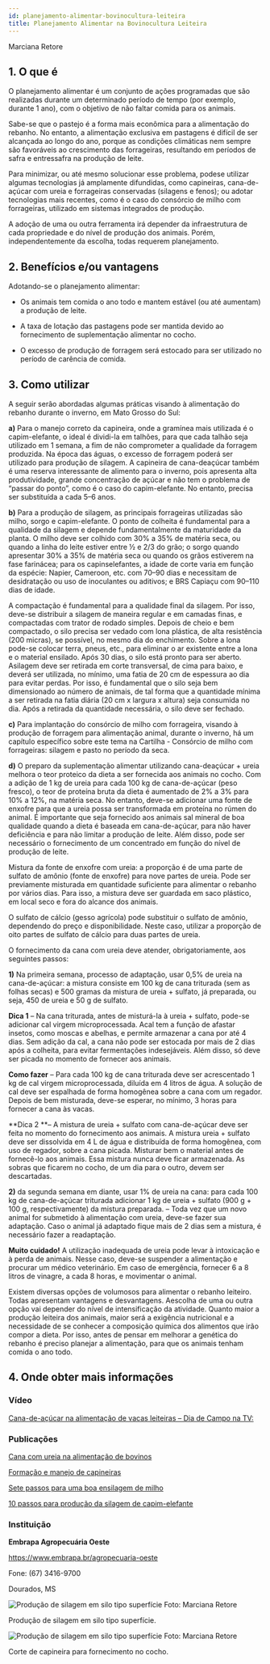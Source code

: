 ```yaml
---
id: planejamento-alimentar-bovinocultura-leiteira
title: Planejamento Alimentar na Bovinocultura Leiteira
---
```


<div class="center-textArticle">Marciana Retore</div>

## **1. O que é**

O planejamento alimentar é um conjunto de ações programadas
que são realizadas durante um determinado período de tempo
(por exemplo, durante 1 ano), com o objetivo de não faltar comida
para os animais.

Sabe-se que o pastejo é a forma mais econômica para a
alimentação do rebanho. No entanto, a alimentação exclusiva em
pastagens é difícil de ser alcançada ao longo do ano, porque as
condições climáticas nem sempre são favoráveis ao crescimento
das forrageiras, resultando em períodos de safra e entressafra na
produção de leite.

Para minimizar, ou até mesmo solucionar esse problema, podese utilizar algumas tecnologias já amplamente difundidas, como capineiras, cana-de-açúcar com ureia e forrageiras conservadas (silagens e fenos); ou adotar tecnologias mais recentes, como é o caso do consórcio de milho com forrageiras, utilizado em sistemas integrados de produção.

A adoção de uma ou outra ferramenta irá depender da
infraestrutura de cada propriedade e do nível de produção dos
animais. Porém, independentemente da escolha, todas
requerem planejamento.

## **2. Benefícios e/ou vantagens**

Adotando-se o planejamento alimentar:

- Os animais tem comida o ano todo e mantem estável (ou até
  aumentam) a produção de leite.

- A taxa de lotação das pastagens pode ser mantida devido ao
  fornecimento de suplementação alimentar no cocho.

- O excesso de produção de forragem será estocado para ser
  utilizado no período de carência de comida.

## **3. Como utilizar**

A seguir serão abordadas algumas práticas visando à
alimentação do rebanho durante o inverno, em Mato Grosso do
Sul:

**a)** Para o manejo correto da capineira, onde a gramínea mais
utilizada é o capim-elefante, o ideal é dividi-la em talhões,
para que cada talhão seja utilizado em 1 semana, a fim de
não comprometer a qualidade da forragem produzida. Na
época das águas, o excesso de forragem poderá ser
utilizado para produção de silagem. A capineira de cana-deaçúcar também é uma reserva interessante de alimento para
o inverno, pois apresenta alta produtividade, grande
concentração de açúcar e não tem o problema de “passar do
ponto”, como é o caso do capim-elefante. No entanto,
precisa ser substituída a cada 5–6 anos.

**b)** Para a produção de silagem, as principais forrageiras
utilizadas são milho, sorgo e capim-elefante. O ponto de
colheita é fundamental para a qualidade da silagem e
depende fundamentalmente da maturidade da planta. O
milho deve ser colhido com 30% a 35% de matéria seca, ou
quando a linha do leite estiver entre ½ e 2/3 do grão; o sorgo
quando apresentar 30% a 35% de matéria seca ou quando
os grãos estiverem na fase farinácea; para os capinselefantes, a idade de corte varia em função da espécie:
Napier, Cameroon, etc. com 70–90 dias e necessitam de
desidratação ou uso de inoculantes ou aditivos; e BRS
Capiaçu com 90–110 dias de idade.

A compactação é fundamental para a qualidade final da
silagem. Por isso, deve-se distribuir a silagem de maneira
regular e em camadas finas, e compactadas com trator de
rodado simples. Depois de cheio e bem compactado, o silo
precisa ser vedado com lona plástica, de alta resistência
(200 micras), se possível, no mesmo dia do enchimento.
Sobre a lona pode-se colocar terra, pneus, etc., para eliminar
o ar existente entre a lona e o material ensilado. Após 30 dias,
o silo está pronto para ser aberto. Asilagem deve ser retirada
em corte transversal, de cima para baixo, e deverá ser
utilizada, no mínimo, uma fatia de 20 cm de espessura ao dia
para evitar perdas. Por isso, é fundamental que o silo seja
bem dimensionado ao número de animais, de tal forma que a
quantidade mínima a ser retirada na fatia diária (20 cm x
largura x altura) seja consumida no dia. Após a retirada da
quantidade necessária, o silo deve ser fechado.

**c)** Para implantação do consórcio de milho com forrageira,
visando à produção de forragem para alimentação animal,
durante o inverno, há um capítulo específico sobre este tema
na Cartilha - Consórcio de milho com forrageiras: silagem e
pasto no período da seca.

**d)** O preparo da suplementação alimentar utilizando cana-deaçúcar + ureia melhora o teor proteico da dieta a ser
fornecida aos animais no cocho. Com a adição de 1 kg de
ureia para cada 100 kg de cana-de-açúcar (peso fresco), o
teor de proteína bruta da dieta é aumentado de 2% a 3% para
10% a 12%, na matéria seca. No entanto, deve-se adicionar
uma fonte de enxofre para que a ureia possa ser
transformada em proteína no rúmen do animal. É importante
que seja fornecido aos animais sal mineral de boa qualidade
quando a dieta é baseada em cana-de-açúcar, para não
haver deficiência e para não limitar a produção de leite. Além
disso, pode ser necessário o fornecimento de um
concentrado em função do nível de produção de leite.

Mistura da fonte de enxofre com ureia: a proporção é de
uma parte de sulfato de amônio (fonte de enxofre) para nove
partes de ureia. Pode ser previamente misturada em quantidade suficiente para alimentar o rebanho por vários
dias. Para isso, a mistura deve ser guardada em saco
plástico, em local seco e fora do alcance dos animais.

O sulfato de cálcio (gesso agrícola) pode substituir o sulfato
de amônio, dependendo do preço e disponibilidade. Neste
caso, utilizar a proporção de oito partes de sulfato de cálcio
para duas partes de ureia.

O fornecimento da cana com ureia deve atender, obrigatoriamente, aos seguintes passos:

**1)** Na primeira semana, processo de adaptação, usar 0,5% de
ureia na cana-de-açúcar: a mistura consiste em 100 kg de
cana triturada (sem as folhas secas) e 500 gramas da
mistura de ureia + sulfato, já preparada, ou seja, 450 de ureia
e 50 g de sulfato.

**Dica 1** – Na cana triturada, antes de misturá-la à ureia +
sulfato, pode-se adicionar cal virgem microprocessada. Acal
tem a função de afastar insetos, como moscas e abelhas, e
permite armazenar a cana por até 4 dias. Sem adição da cal,
a cana não pode ser estocada por mais de 2 dias após a
colheita, para evitar fermentações indesejáveis. Além disso,
só deve ser picada no momento de fornecer aos animais.

**Como fazer** – Para cada 100 kg de cana triturada deve ser
acrescentado 1 kg de cal virgem microprocessada, diluída
em 4 litros de água. A solução de cal deve ser espalhada de
forma homogênea sobre a cana com um regador. Depois de
bem misturada, deve-se esperar, no mínimo, 3 horas para
fornecer a cana às vacas.

**Dica 2 **– A mistura de ureia + sulfato com cana-de-açúcar
deve ser feita no momento do fornecimento aos animais. A
mistura ureia + sulfato deve ser dissolvida em 4 L de água e
distribuída de forma homogênea, com uso de regador, sobre
a cana picada. Misturar bem o material antes de fornecê-lo
aos animais. Essa mistura nunca deve ficar armazenada. As
sobras que ficarem no cocho, de um dia para o outro, devem
ser descartadas.

**2)** da segunda semana em diante, usar 1% de ureia na cana:
para cada 100 kg de cana-de-açúcar triturada adicionar 1 kg
de ureia + sulfato (900 g + 100 g, respectivamente) da
mistura preparada.
– Toda vez que um novo animal for submetido à alimentação
com ureia, deve-se fazer sua adaptação. Caso o animal já
adaptado fique mais de 2 dias sem a mistura, é necessário
fazer a readaptação.

**Muito cuidado!** A utilização inadequada de ureia pode levar à
intoxicação e à perda de animais. Nesse caso, deve-se
suspender a alimentação e procurar um médico veterinário. Em
caso de emergência, fornecer 6 a 8 litros de vinagre, a cada
8 horas, e movimentar o animal.

Existem diversas opções de volumosos para alimentar o rebanho
leiteiro. Todas apresentam vantagens e desvantagens. Aescolha
de uma ou outra opção vai depender do nível de intensificação da
atividade. Quanto maior a produção leiteira dos animais, maior
será a exigência nutricional e a necessidade de se conhecer a
composição química dos alimentos que irão compor a dieta. Por
isso, antes de pensar em melhorar a genética do rebanho é
preciso planejar a alimentação, para que os animais tenham
comida o ano todo.

## **4. Onde obter mais informações**

### Vídeo

[Cana-de-açúcar na alimentação de vacas leiteiras – Dia de Campo na TV:](https://bit.ly/35G60Ei)

### Publicações

[Cana com ureia na alimentação de bovinos](https://bit.ly/2XWE6Dj)

[Formação e manejo de capineiras](https://bit.ly/33uxlbe)

[Sete passos para uma boa ensilagem de milho](https://bit.ly/34zZ4bH)

[10 passos para produção da silagem de capim-elefante](https://bit.ly/2L7nPnT)

### Instituição

**Embrapa Agropecuária Oeste**

https://www.embrapa.br/agropecuaria-oeste

Fone: (67) 3416-9700

Dourados, MS

![Produção de silagem em silo tipo superfície](/img/docs/02_planejamento/FOTO_01.jpg)
Foto: Marciana Retore

<div class="center-textImage">
Produção de silagem em silo tipo superfície.
</div>

![Produção de silagem em silo tipo superfície](/img/docs/02_planejamento/FOTO_02.jpg)
Foto: Marciana Retore

<div class="center-textImage">
Corte de capineira para fornecimento no cocho.
</div>

